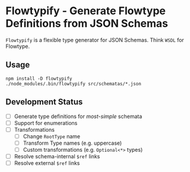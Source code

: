 # Flowtypify - Generate Flowtype Definitions from JSON Schemas

`Flowtypify` is a flexible type generator for JSON Schemas. Think `WSDL` for Flowtype.

## Usage

```shell
npm install -D flowtypify
./node_modules/.bin/flowtypify src/schematas/*.json
```

## Development Status

- [ ] Generate type definitions for *most-simple* schemata
- [ ] Support for enumerations
- [ ] Transformations
  - [ ] Change `RootType` name
  - [ ] Transform Type names (e.g. uppercase)
  - [ ] Custom transformations (e.g. `Optional<*>` types)
- [ ] Resolve schema-internal `$ref` links
- [ ] Resolve external `$ref` links
